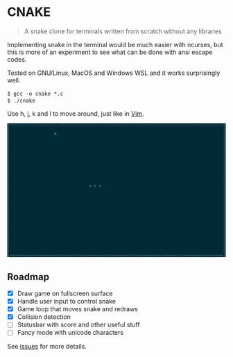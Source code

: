 # CNAKE

> A snake clone for terminals written from scratch without any libraries

Implementing snake in the terminal would be much easier with ncurses, but
this is more of an experiment to see what can be done with ansi escape codes.

Tested on GNU/Linux, MacOS and Windows WSL and it works surprisingly well.

```
$ gcc -o cnake *.c
$ ./cnake
```

Use h, j, k and l to move around, just like in [Vim](https://www.vim.org).

![Screenshot](screenshot.png)

## Roadmap

- [X] Draw game on fullscreen surface
- [X] Handle user input to control snake
- [X] Game loop that moves snake and redraws
- [X] Collision detection
- [ ] Statusbar with score and other useful stuff
- [ ] Fancy mode with unicode characters

See [issues](https://github.com/veloek/cnake/issues) for more details.
